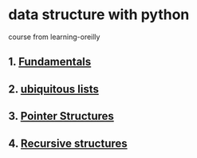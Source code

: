 # data structure with python

course from learning-oreilly

## 1. [Fundamentals](../python/data-structure-01-Fundamentals.md)

## 2. [ubiquitous lists](../python/ubiquitous-lists.md)

## 3. [Pointer Structures](../python/Pointer-Structures.md)

## 4. [Recursive structures](../python/Recursive-Structures.md)
